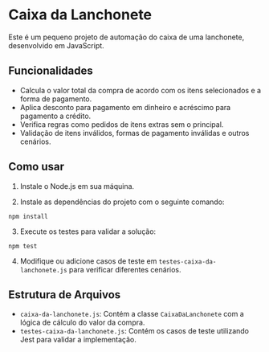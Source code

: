 # Caixa da Lanchonete

Este é um pequeno projeto de automação do caixa de uma lanchonete, desenvolvido em JavaScript.

## Funcionalidades

- Calcula o valor total da compra de acordo com os itens selecionados e a forma de pagamento.
- Aplica desconto para pagamento em dinheiro e acréscimo para pagamento a crédito.
- Verifica regras como pedidos de itens extras sem o principal.
- Validação de itens inválidos, formas de pagamento inválidas e outros cenários.

## Como usar

1. Instale o Node.js em sua máquina.

2. Instale as dependências do projeto com o seguinte comando:

```
npm install
```

3. Execute os testes para validar a solução:

```
npm test
```

4. Modifique ou adicione casos de teste em `testes-caixa-da-lanchonete.js` para verificar diferentes cenários.

## Estrutura de Arquivos

- `caixa-da-lanchonete.js`: Contém a classe `CaixaDaLanchonete` com a lógica de cálculo do valor da compra.
- `testes-caixa-da-lanchonete.js`: Contém os casos de teste utilizando Jest para validar a implementação.
